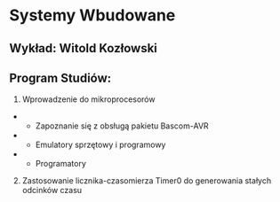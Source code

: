 # Systemy Wbudowane
## Wykład: Witold Kozłowski

## Program Studiów:
1. Wprowadzenie do mikroprocesorów
- - Zapoznanie się z obsługą pakietu Bascom-AVR
- - Emulatory sprzętowy i programowy
- - Programatory
2. Zastosowanie licznika-czasomierza Timer0 do generowania stałych odcinków czasu